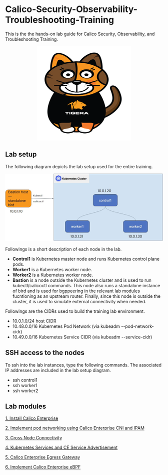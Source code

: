 # Calico-Security-Observability-Troubleshooting-Training
This is the the hands-on lab guide for Calico Security, Observability, and Troubleshooting Training.

<p align="center">
<img src="/img/1.Calico-Cat-Tigera-Shirt.png" width="300" height="300">
</p>
  
## Lab setup

The following diagram depicts the lab setup used for the entire training.

<img src="/img/2.Lab-Topology.JPG">




Followings is a short description of each node in the lab.

* **Control1** is Kubernetes master node and runs Kubernetes control plane pods.
* **Worker1** is a Kubernetes worker node.
* **Worker2** is a Kubernetes worker node.
* **Bastion** is a node outside the Kubernetes cluster and is used to run kubectl/calicoctl commands. This node also runs a standalone instance of bird and is used for bgppeering in the relevant lab modules fucntioning as an upstream router. Finally, since this node is outside the cluster, it is used to simulate external connectivity when needed.

Followings are the CIDRs used to build the training lab environment.

* 10.0.1.0/24 host CIDR
* 10.48.0.0/16 Kubernetes Pod Network (via kubeadm --pod-network-cidr)
* 10.49.0.0/16 Kubernetes Service CIDR (via kubeadm --service-cidr)

## SSH access to the nodes

To ssh into the lab instances, type the following commands. The associated IP addresses are included in the lab setup diagram.

* ssh control1 
* ssh worker1
* ssh worker2


## Lab modules

[1. Install Calico Enterprise](https://github.com/Pooriya-a/CalicoEnterprise-Networking-Training/tree/main/1.%20Install%20Calico%20Enterprise)

[2. Implement pod networking using Calico Enterprise CNI and IPAM](https://github.com/Pooriya-a/CalicoEnterprise-Networking-Training/tree/main/2.%20Implement%20pod%20networking%20using%20Calico%20Enterprise%20CNI%20and%20IPAM)

[3. Cross Node Connectivity](https://github.com/Pooriya-a/CalicoEnterprise-Networking-Training/tree/main/3.%20Cross%20Node%20Connectivity)

[4. Kubernetes Services and CE Service Advertisement](https://github.com/Pooriya-a/CalicoEnterprise-Networking-Training/tree/main/4.%20Kubernetes%20Services%20and%20CE%20Service%20Advertisement)

[5. Calico Enterprise Egress Gateway](https://github.com/Pooriya-a/CalicoEnterprise-Networking-Training/tree/main/5.%20Calico%20Enterprise%20Egress%20Gateway)

[6. Implement Calico Enterprise eBPF](https://github.com/Pooriya-a/CalicoEnterprise-Networking-Training/tree/main/6.%20Implement%20Calico%20Enterprise%20eBPF)
